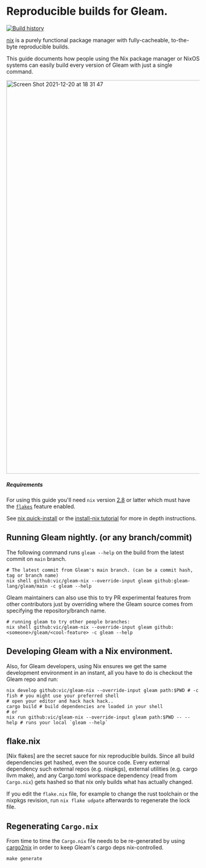 # Reproducible builds for Gleam.

[![Build history](https://buildstats.info/github/chart/vic/gleam-nix?branch=main)](https://github.com/vic/gleam-nix/actions)

[nix](https://nixos.org/) is a purely functional package manager with
fully-cacheable, to-the-byte reproducible builds. 

This guide documents how people using the Nix package manager or 
NixOS systems can easily build every version of Gleam with just
a single command.

<img width="1027" alt="Screen Shot 2021-12-20 at 18 31 47" src="https://user-images.githubusercontent.com/331/146850903-6fd42dda-cef3-4f3b-a720-1916ba91ca22.png">


##### Requirements

For using this guide you'll need `nix` version [2.8](https://discourse.nixos.org/t/nix-2-8-0-released/18714)
or latter which must have the [`flakes`](https://nixos.wiki/wiki/Flakes) feature enabled.

See [nix quick-install](https://nixos.org/download.html) or the [install-nix tutorial](https://nix.dev/tutorials/install-nix)
for more in depth instructions.

## Running Gleam nightly. (or any branch/commit)

The following command runs `gleam --help` on the build from
the latest commit on `main` branch.

```shell
# The latest commit from Gleam's main branch. (can be a commit hash, tag or branch name)
nix shell github:vic/gleam-nix --override-input gleam github:gleam-lang/gleam/main -c gleam --help
```

Gleam maintainers can also use this to try PR experimental features
from other contributors just by overriding where the Gleam source
comes from specifying the repository/branch name.

```shell
# running gleam to try other people branches:
nix shell github:vic/gleam-nix --override-input gleam github:<someone>/gleam/<cool-feature> -c gleam --help
```

## Developing Gleam with a Nix environment.

Also, for Gleam developers, using Nix ensures we get the same
development environment in an instant, all you have to do is
checkout the Gleam repo and run:

```shell
nix develop github:vic/gleam-nix --override-input gleam path:$PWD # -c fish # you might use your preferred shell
# open your editor and hack hack hack..
cargo build # build dependencies are loaded in your shell
# or 
nix run github:vic/gleam-nix --override-input gleam path:$PWD -- --help # runs your local `gleam --help`
```

## flake.nix

[Nix flakes] are the secret sauce for nix reproducible builds.
Since all build dependencies get hashed, even the source code.
Every external dependency such external repos (e.g. nixpkgs), 
external utilities (e.g. cargo llvm make), and any Cargo.toml
workspace dependency (read from `Cargo.nix`) gets hashed so that
nix only builds what has actually changed.

If you edit the `flake.nix` file, for example to change the rust
toolchain or the nixpkgs revision, run `nix flake udpate` afterwards
to regenerate the lock file.

## Regenerating `Cargo.nix`

From time to time the `Cargo.nix` file needs to be re-generated
by using [cargo2nix](https://github.com/cargo2nix/cargo2nix)
in order to keep Gleam's cargo deps nix-controlled.

```shell
make generate
```
